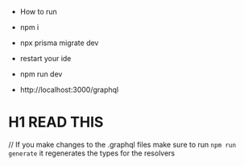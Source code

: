 - How to run

- npm i
- npx prisma migrate dev
- restart your ide
- npm run dev
- http://localhost:3000/graphql

# H1 READ THIS

// If you make changes to the .graphql files make sure to run
`npm run generate`
it regenerates the types for the resolvers
